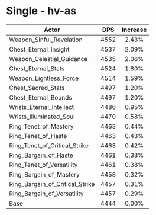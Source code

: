 # Single - hv-as
| Actor | DPS | Increase |
|---|:---:|:---:|
|Weapon_Sinful_Revelation|4552|2.43%|
|Chest_Eternal_Insight|4537|2.09%|
|Weapon_Celestial_Guidance|4535|2.06%|
|Chest_Eternal_Stats|4524|1.80%|
|Weapon_Lightless_Force|4514|1.59%|
|Chest_Sacred_Stats|4497|1.20%|
|Chest_Eternal_Bounds|4497|1.20%|
|Wrists_Eternal_Intellect|4486|0.95%|
|Wrists_Illuminated_Soul|4470|0.58%|
|Ring_Tenet_of_Mastery|4463|0.44%|
|Ring_Tenet_of_Haste|4463|0.43%|
|Ring_Tenet_of_Critical_Strike|4463|0.42%|
|Ring_Bargain_of_Haste|4461|0.38%|
|Ring_Tenet_of_Versatility|4461|0.38%|
|Ring_Bargain_of_Mastery|4458|0.32%|
|Ring_Bargain_of_Critical_Strike|4457|0.31%|
|Ring_Bargain_of_Versatility|4457|0.29%|
|Base|4444|0.00%|
